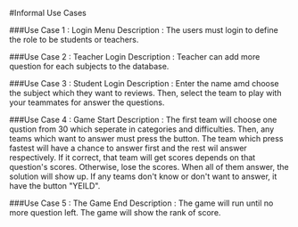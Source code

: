 #Informal Use Cases

###Use Case 1 : Login Menu
Description : The users must login to define the role to be students or teachers.
      
###Use Case 2 : Teacher Login
Description : Teacher can add more question for each subjects to the database.
      
###Use Case 3 : Student Login
Description : Enter the name amd choose the subject which they want to reviews. Then, select the team to play with your teammates for answer the questions.
  
###Use Case 4 : Game Start
Description : The first team will choose one qustion from 30 which seperate in categories and difficulties. Then, any teams which want to answer must press the button. The team which press fastest will have a chance to answer first and the rest wil answer respectively. If it correct, that team will get scores depends on that question's scores. Otherwise, lose the scores. When all of them answer, the solution will show up. If any teams don't know or don't want to answer, it have the button "YEILD". 
  
###Use Case 5 : The Game End
Description : The game will run until no more question left. The game will show the rank of score.
     
      
  

